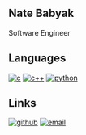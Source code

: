 ## Nate Babyak

Software Engineer

## Languages

[![c](https://img.shields.io/badge/C-00599c?style=for-the-badge&logo=c&logoColor=white)](https://devdocs.io/c/)
[![c++](https://img.shields.io/badge/C%2B%2B-00599c?style=for-the-badge&logo=c%2B%2B&logoColor=white)](https://devdocs.io/cpp/)
[![python](https://img.shields.io/badge/Python-FFD43B?style=for-the-badge&logo=python&logoColor=blue)](https://devdocs.io/python/)

## Links

[![github](https://img.shields.io/badge/GitHub-24292f?style=for-the-badge&logo=github&logoColor=white)](https://github.com/natebabyak)
[![email](https://img.shields.io/badge/Microsoft_Outlook-0078D4?style=for-the-badge&logo=microsoft-outlook&logoColor=white)](mailto:nate.babyak@outlook.com)
